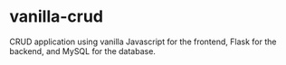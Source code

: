 # vanilla-crud
CRUD application using vanilla Javascript for the frontend, Flask for the backend, and MySQL for the database.
